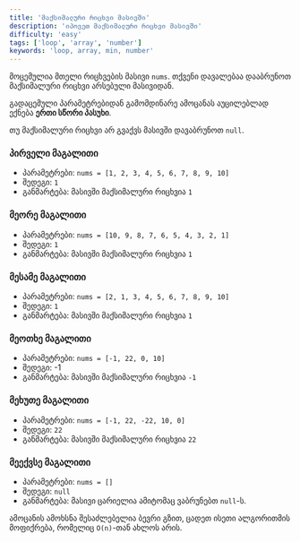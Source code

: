 ```yaml
---
title: 'მაქსიმალური რიცხვი მასივში'
description: 'იპოვეთ მაქსიმალური რიცხვი მასივში'
difficulty: 'easy'
tags: ['loop', 'array', 'number']
keywords: 'loop, array, min, number'
---
```


მოცემულია მთელი რიცხვების მასივი `nums`.
თქვენი დავალებაა დააბრუნოთ მაქსიმალური რიცხვი არსებული მასივიდან.

გადაცემული პარამეტრებიდან გამომდინარე ამოცანას აუცილებლად ექნება **ერთი სწორი პასუხი**.

თუ მაქსიმალური რიცხვი არ გვაქვს მასივში დავაბრუნოთ `null`.

### პირველი მაგალითი

- პარამეტრები: `nums = [1, 2, 3, 4, 5, 6, 7, 8, 9, 10]`
- შედეგი: `1`
- განმარტება: მასივში მაქსიმალური რიცხვია `1`

### მეორე მაგალითი

- პარამეტრები: `nums = [10, 9, 8, 7, 6, 5, 4, 3, 2, 1]`
- შედეგი: `1`
- განმარტება: მასივში მაქსიმალური რიცხვია `1`

### მესამე მაგალითი

- პარამეტრები: `nums = [2, 1, 3, 4, 5, 6, 7, 8, 9, 10]`
- შედეგი: `1`
- განმარტება: მასივში მაქსიმალური რიცხვია `1`

### მეოთხე მაგალითი

- პარამეტრები: `nums = [-1, 22, 0, 10]`
- შედეგი: -1
- განმარტება: მასივში მაქსიმალური რიცხვია `-1`

### მეხუთე მაგალითი

- პარამეტრები: `nums = [-1, 22, -22, 10, 0]`
- შედეგი: `22`
- განმარტება: მასივში მაქსიმალური რიცხვია `22`

### მეექვსე მაგალითი

- პარამეტრები: `nums = []`
- შედეგი: `null`
- განმარტება: მასივი ცარიელია ამიტომაც ვაბრუნებთ `null`-ს.

ამოცანის ამოხსნა შესაძლებელია ბევრი გზით,
ცადეთ ისეთი ალგორითმის მოფიქრება, რომელიც `O(n)`-თან ახლოს არის.